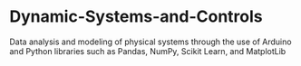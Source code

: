 # Dynamic-Systems-and-Controls
Data analysis and modeling of physical systems through the use of Arduino and Python libraries such as Pandas, NumPy, Scikit Learn, and MatplotLib
